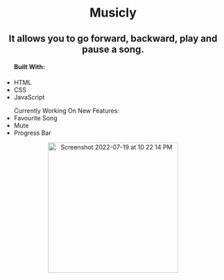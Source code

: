 <h1 align="center"> Musicly </h1>
<h2 align="center">It allows you to go forward, backward, play and pause a song.</h2>
<ul><h4>Built With:</h4>
<li>HTML</li>
<li>CSS</li>
<li>JavaScript</li>
</ul>

<ul>Currently Working On New Features:
  <li>Favourite Song</li>
  <li>Mute</li>
  <li>Progress Bar</li>
</ul>
<p align="center"><img  width="300" alt="Screenshot 2022-07-19 at 10 22 14 PM" src="https://user-images.githubusercontent.com/91233999/179811961-c41b2e63-51b7-4a9b-b39e-50e49833e314.png"></p>
